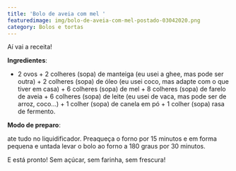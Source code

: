 ```yaml
---
title: 'Bolo de aveia com mel '
featuredimage: img/bolo-de-aveia-com-mel-postado-03042020.png
category: Bolos e tortas
---
```

Aí vai a receita!

**Ingredientes**:

* 2 ovos + 2 colheres (sopa) de manteiga (eu usei a ghee, mas pode ser outra) + 2 colheres (sopa) de óleo (eu usei coco, mas adapte com o que tiver em casa) + 6 colheres (sopa) de mel + 8 colheres (sopa) de farelo de aveia + 6 colheres (sopa) de leite (eu usei de vaca, mas pode ser de arroz, coco...) + 1 colher (sopa) de canela em pó + 1 colher (sopa) rasa de fermento.

**Modo de preparo**:

ate tudo no liquidificador. Preaqueça o forno por 15 minutos e em forma pequena e untada levar o bolo ao forno a 180 graus por 30 minutos.

E está pronto! Sem açúcar, sem farinha, sem frescura!
